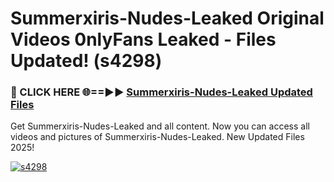 # Summerxiris-Nudes-Leaked Original Videos 0nlyFans Leaked - Files Updated! (s4298)

<h3>🔴 CLICK HERE 🌐==►► <a href="https://tinyurl.com/5h6xmrr3" rel="nofollow">Summerxiris-Nudes-Leaked Updated Files</a></h3>

Get Summerxiris-Nudes-Leaked and all content. Now you can access all videos and pictures of Summerxiris-Nudes-Leaked. New Updated Files 2025!

[![s4298](https://i.imgur.com/KVD873Z.gif)](https://tinyurl.com/5h6xmrr3)
